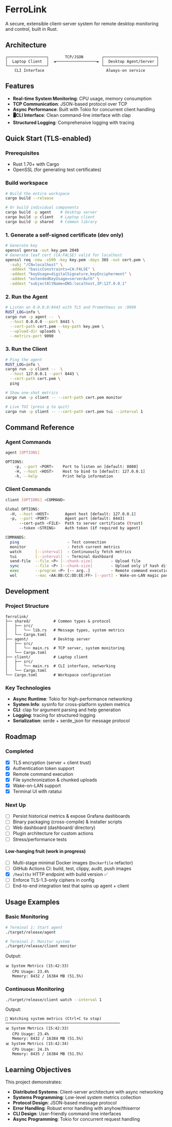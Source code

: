 # FerroLink

A secure, extensible client-server system for remote desktop monitoring and control, built in Rust.

## Architecture

```
┌─────────────────┐       TCP/JSON        ┌───────────────────────┐
│  Laptop Client  │  ◄──────────────────► │  Desktop Agent/Server │
└─────────────────┘                       └───────────────────────┘
    CLI Interface                           Always-on service
```

## Features

- **Real-time System Monitoring**: CPU usage, memory consumption
- **TCP Communication**: JSON-based protocol over TCP
- **Async Performance**: Built with Tokio for concurrent client handling
- **🖥CLI Interface**: Clean command-line interface with clap
- **Structured Logging**: Comprehensive logging with tracing

## Quick Start (TLS-enabled)

### Prerequisites
* Rust 1.70+ with Cargo
* OpenSSL (for generating test certificates)

### Build workspace

```bash
# Build the entire workspace
cargo build --release

# Or build individual components
cargo build -p agent    # Desktop server
cargo build -p client   # Laptop client
cargo build -p shared   # Common library
```

### 1. Generate a self-signed certificate (dev only)
```bash
# Generate key
openssl genrsa -out key.pem 2048
# Generate leaf cert (CA:FALSE) valid for localhost
openssl req -new -x509 -key key.pem -days 365 -out cert.pem \
  -subj "/CN=localhost" \
  -addext "basicConstraints=CA:FALSE" \
  -addext "keyUsage=digitalSignature,keyEncipherment" \
  -addext "extendedKeyUsage=serverAuth" \
  -addext "subjectAltName=DNS:localhost,IP:127.0.0.1"
```

### 2. Run the Agent
```bash
# Listen on 0.0.0.0:8443 with TLS and Prometheus on :9090
RUST_LOG=info \
cargo run -p agent --  \
  --host 0.0.0.0 --port 8443 \
  --cert-path cert.pem --key-path key.pem \
  --upload-dir uploads \
  --metrics-port 9090
```

### 3. Run the Client
```bash
# Ping the agent
RUST_LOG=info \
cargo run -p client --  \
  --host 127.0.0.1 --port 8443 \
  --cert-path cert.pem \
  ping

# Show one-shot metrics
cargo run -p client -- --cert-path cert.pem monitor

# Live TUI (press q to quit)
cargo run -p client -- --cert-path cert.pem tui --interval 1
```

## Command Reference

### Agent Commands
```bash
agent [OPTIONS]

OPTIONS:
    -p, --port <PORT>    Port to listen on [default: 8080]
    -H, --host <HOST>    Host to bind to [default: 127.0.0.1]
    -h, --help           Print help information
```

### Client Commands
```bash
client [OPTIONS] <COMMAND>

Global OPTIONS:
  -H, --host <HOST>       Agent host [default: 127.0.0.1]
  -p, --port <PORT>       Agent port [default: 8443]
      --cert-path <FILE>  Path to server certificate (trust)
      --token <STRING>    Auth token (if required by agent)

COMMANDS:
  ping                     ‑ Test connection
  monitor                  ‑ Fetch current metrics
  watch      [--interval]  ‑ Continuously fetch metrics
  tui        [--interval]  ‑ Terminal dashboard
  send-file  --file <P> [--chunk-size]        ‑ Upload file
  sync       --file <P> [--chunk-size]        ‑ Upload only if hash differs
  exec       --program <P> [-- arg..]         ‑ Remote command execution
  wol        --mac <AA:BB:CC:DD:EE:FF> [--port] ‑ Wake-on-LAN magic packet
```

## Development

### Project Structure
```
ferrolink/
├── shared/          # Common types & protocol
│   ├── src/
│   │   └── lib.rs   # Message types, system metrics
│   └── Cargo.toml
├── agent/           # Desktop server
│   ├── src/
│   │   └── main.rs  # TCP server, system monitoring
│   └── Cargo.toml
├── client/          # Laptop client
│   ├── src/
│   │   └── main.rs  # CLI interface, networking
│   └── Cargo.toml
└── Cargo.toml       # Workspace configuration
```

### Key Technologies
- **Async Runtime**: Tokio for high-performance networking
- **System Info**: sysinfo for cross-platform system metrics
- **CLI**: clap for argument parsing and help generation
- **Logging**: tracing for structured logging
- **Serialization**: serde + serde_json for message protocol

## Roadmap

### Completed
- [x] TLS encryption (server + client trust)
- [x] Authentication token support
- [x] Remote command execution
- [x] File synchronization & chunked uploads
- [x] Wake-on-LAN support
- [x] Terminal UI with ratatui

### Next Up
- [ ] Persist historical metrics & expose Grafana dashboards
- [ ] Binary packaging (cross-compile) & installer scripts
- [ ] Web dashboard (dashboard/ directory)
- [ ] Plugin architecture for custom actions
- [ ] Stress/performance tests

#### Low-hanging fruit (work in progress)
- [ ] Multi-stage minimal Docker images (`Dockerfile` refactor)
- [ ] GitHub Actions CI: build, test, clippy, audit, push images
- [x] `/healthz` HTTP endpoint with build version ✅
- [ ] Enforce TLS-1.3-only ciphers in config
- [ ] End-to-end integration test that spins up agent + client

## Usage Examples

### Basic Monitoring
```bash
# Terminal 1: Start agent
./target/release/agent

# Terminal 2: Monitor system
./target/release/client monitor
```

Output:
```
📊 System Metrics (15:42:33)
   CPU Usage: 23.4%
   Memory: 8432 / 16384 MB (51.5%)
```

### Continuous Monitoring
```bash
./target/release/client watch --interval 1
```

Output:
```
🔄 Watching system metrics (Ctrl+C to stop)
──────────────────────────────────────────────────
📊 System Metrics (15:42:33)
   CPU Usage: 23.4%
   Memory: 8432 / 16384 MB (51.5%)
📊 System Metrics (15:42:34)
   CPU Usage: 24.1%
   Memory: 8435 / 16384 MB (51.5%)
```

## Learning Objectives

This project demonstrates:
- **Distributed Systems**: Client-server architecture with async networking
- **Systems Programming**: Low-level system metrics collection
- **Protocol Design**: JSON-based message protocol
- **Error Handling**: Robust error handling with anyhow/thiserror
- **CLI Design**: User-friendly command-line interfaces
- **Async Programming**: Tokio for concurrent request handling
